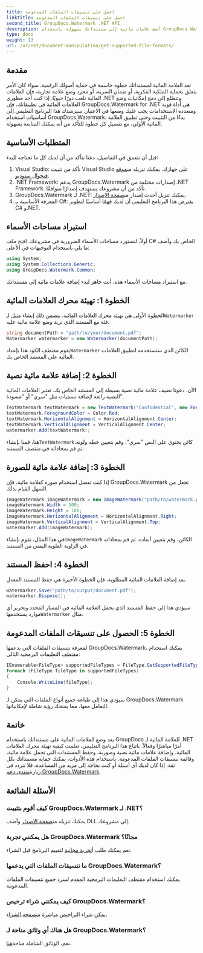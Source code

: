 ```yaml
---
title: احصل على تنسيقات الملفات المدعومة
linktitle: احصل على تنسيقات الملفات المدعومة
second_title: GroupDocs.Watermark .NET API
description: أضف علامات مائية إلى مستنداتك بسهولة باستخدام GroupDocs.Watermark لـ .NET. اتبع دليلنا الشامل خطوة بخطوة لحماية أصولك الرقمية.
type: docs
weight: 13
url: /ar/net/document-manipulation/get-supported-file-formats/
---
```

## مقدمة
تعد العلامة المائية لمستنداتك خطوة حاسمة في حماية أصولك الرقمية. سواء كان الأمر يتعلق بحماية الملكية الفكرية، أو ضمان السرية، أو مجرد وضع علامة تجارية، فإن العلامات المائية تلعب دورًا حيويًا. إذا كنت أحد مطوري .NET وتتطلع إلى دمج إمكانيات وضع العلامات المائية في تطبيقاتك، فإن GroupDocs.Watermark for .NET هي أداة قوية ومتعددة الاستخدامات يجب عليك وضعها في الاعتبار. سيرشدك هذا البرنامج التعليمي إلى أساسيات استخدام GroupDocs.Watermark، بدءًا من التثبيت وحتى تطبيق العلامة المائية الأولى، مع تفصيل كل خطوة للتأكد من أنه يمكنك المتابعة بسهولة.
## المتطلبات الأساسية
قبل أن نتعمق في التفاصيل، دعنا نتأكد من أن لديك كل ما تحتاجه للبدء:
1.  Visual Studio: تأكد من تثبيت Visual Studio على جهازك. يمكنك تنزيله من[موقع فيجوال ستوديو](https://visualstudio.microsoft.com/).
2. .NET Framework: يدعم GroupDocs.Watermark إصدارات مختلفة من .NET Framework. تأكد من أن مشروعك يستهدف إصدارًا متوافقًا.
3. GroupDocs.Watermark لـ .NET: يمكنك تنزيل أحدث إصدار من[صفحة الإصدار](https://releases.groupdocs.com/Watermark/net/).
4. المعرفة الأساسية بـ C#: يفترض هذا البرنامج التعليمي أن لديك فهمًا أساسيًا لتطوير C# و.NET.
## استيراد مساحات الأسماء
أولاً، لنستورد مساحات الأسماء الضرورية في مشروعك. افتح ملف C# الخاص بك وأضف ما يلي باستخدام التوجيهات في الأعلى:
```csharp
using System;
using System.Collections.Generic;
using GroupDocs.Watermark.Common;
```
مع استيراد مساحات الأسماء هذه، أنت جاهز لبدء إضافة علامات مائية إلى مستنداتك.

## الخطوة 1: تهيئة محرك العلامات المائية
 الخطوة الأولى هي تهيئة محرك العلامات المائية. يتضمن ذلك إنشاء مثيل لـ`Watermarker` فئة مع المستند الذي تريد وضع علامة مائية عليه.
```csharp
string documentPath = "path/to/your/document.pdf";
Watermarker watermarker = new Watermarker(documentPath);
```
 يقوم مقتطف الكود هذا بإعداد`Watermarker` الكائن الذي ستستخدمه لتطبيق العلامات المائية على المستند الخاص بك.
## الخطوة 2: إضافة علامة مائية نصية
الآن، دعونا نضيف علامة مائية نصية بسيطة إلى المستند الخاص بك. تعتبر العلامات المائية النصية رائعة لإضافة تسميات مثل "سري" أو "مسودة".
```csharp
TextWatermark textWatermark = new TextWatermark("Confidential", new Font("Arial", 36));
textWatermark.ForegroundColor = Color.Red;
textWatermark.HorizontalAlignment = HorizontalAlignment.Center;
textWatermark.VerticalAlignment = VerticalAlignment.Center;
watermarker.Add(textWatermark);
```
 هنا، قمنا بإنشاء`TextWatermark`كائن يحتوي على النص "سري"، وقم بتعيين خطه ولونه، ثم قم بمحاذاته في منتصف المستند.
## الخطوة 3: إضافة علامة مائية للصورة
إذا كنت تفضل استخدام صورة كعلامة مائية، فإن GroupDocs.Watermark تجعل من السهل القيام بذلك.
```csharp
ImageWatermark imageWatermark = new ImageWatermark("path/to/watermark.png");
imageWatermark.Width = 100;
imageWatermark.Height = 100;
imageWatermark.HorizontalAlignment = HorizontalAlignment.Right;
imageWatermark.VerticalAlignment = VerticalAlignment.Top;
watermarker.Add(imageWatermark);
```
 في هذا المثال، نقوم بإنشاء`ImageWatermark` الكائن، وقم بتعيين أبعاده، ثم قم بمحاذاته في الزاوية العلوية اليمنى من المستند.
## الخطوة 4: احفظ المستند
بعد إضافة العلامات المائية المطلوبة، فإن الخطوة الأخيرة هي حفظ المستند المعدل.
```csharp
watermarker.Save("path/to/output/document.pdf");
watermarker.Dispose();
```
 سيؤدي هذا إلى حفظ المستند الذي يحمل العلامة المائية في المسار المحدد وتحرير أي موارد يستخدمها`Watermarker` مثال.
## الخطوة 5: الحصول على تنسيقات الملفات المدعومة
لمعرفة تنسيقات الملفات التي يدعمها GroupDocs.Watermark، يمكنك استخدام مقتطف التعليمات البرمجية التالي:
```csharp
IEnumerable<FileType> supportedFileTypes = FileType.GetSupportedFileTypes();
foreach (FileType fileType in supportedFileTypes)
{
    Console.WriteLine(fileType);
}
```
سيؤدي هذا إلى طباعة جميع أنواع الملفات التي يمكن لـ GroupDocs.Watermark التعامل معها، مما يمنحك رؤية شاملة لإمكانياتها.
## خاتمة
يعد وضع العلامات المائية على مستنداتك باستخدام GroupDocs للعلامة المائية لـ .NET أمرًا مباشرًا وفعالاً. باتباع هذا البرنامج التعليمي، تعلمت كيفية تهيئة محرك العلامات المائية، وإضافة علامات مائية نصية وصورية، وحفظ المستندات التي تحمل علامة مائية، وقائمة تنسيقات الملفات المدعومة. باستخدام هذه الأدوات، يمكنك حماية مستنداتك بكل ثقة.
 إذا كان لديك أي أسئلة أو كنت بحاجة إلى مزيد من المساعدة، فلا تتردد في زيارة[منتدى دعم GroupDocs.Watermark](https://forum.groupdocs.com/c/watermark/19).
## الأسئلة الشائعة
### كيف أقوم بتثبيت GroupDocs.Watermark لـ .NET؟
 يمكنك تنزيله من[صفحة الإصدار](https://releases.groupdocs.com/Watermark/net/) وأضف DLL إلى مشروعك.
### هل يمكنني تجربة GroupDocs.Watermark مجانًا؟
 نعم يمكنك طلب أ[تجربة مجانية](https://releases.groupdocs.com/) لتقييم البرنامج قبل الشراء.
### ما تنسيقات الملفات التي يدعمها GroupDocs.Watermark؟
يمكنك استخدام مقتطف التعليمات البرمجية المقدم لسرد جميع تنسيقات الملفات المدعومة.
### كيف يمكنني شراء ترخيص GroupDocs.Watermark؟
 يمكن شراء التراخيص مباشرة من[صفحة الشراء](https://purchase.groupdocs.com/buy).
### هل هناك أي وثائق متاحة لـ GroupDocs.Watermark؟
 نعم، الوثائق الشاملة متاحة[هنا](https://reference.groupdocs.com/Watermark/net/).